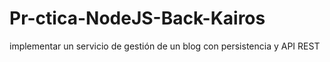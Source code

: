 # Pr-ctica-NodeJS-Back-Kairos
implementar un servicio de gestión de un blog con persistencia y API REST
